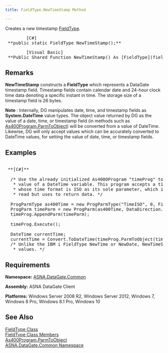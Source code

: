 ```yaml
---
title: FieldType.NewTimeStamp Method

---
```


Creates a new timestamp [ FieldType](field-type-class.html).
<pre class="prettyprint">        <span class="lang">[C#]</span>
 **public static FieldType NewTimeStamp();**  </pre>
<pre class="prettyprint">        <span class="lang">[Visual Basic] </span>
 **Public Shared Function NewTimeStamp() As [FieldType](field-type-class.html)**  </pre>

## Remarks

**NewTimeStamp** constructs a **FieldType** which represents a DataGate timestamp field. Timestamp fields contain calendar date and 24-hour clock time data denoting a specific instant in time. The storage size of a timestamp field is 26 bytes.

**Note** : Internally, DG manipulates date, time, and timestamp fields as **System.DateTime** value types. The object value returned by DG as the value of a date, time, or timestamp field (in methods such as [As400Program.ParmToObject](as400program-class-parm-to_object-method-main.html)) will be converted from a value of DateTime. Likewise, DG will only accept values which can be accurately converted to DateTime values, for setting the value of date, time, or timestamp fields.
## Examples

<pre>        <span class="lang">
 **[C#]** 
        </span>
  /* Use the already initialized As400OProgram "timeProg" to set the
   * value of a DateTime variable. This program accepts a timestamp data type
   * whose time format is ISO as its sole parameter, which it does not
   * read but uses to return data. */

  ProgParmType as400Time = new ProgParmType("TimeISO", 0, FieldType.NewTimestamp());
  ProgParm timeParm = new ProgParm(as400Time, DataDirection.Output);
  timeProg.AppendParm(timeParm);

  timeProg.Execute();

  DateTime currentTime;
  currentTime = Convert.ToDateTime(timeProg.ParmToObject(timeParm, Type.GetType("System.DateTime"), 0));
  /* Unlike the IBM i FieldType NewTime or NewDate, NewTimeStamp contains both date and time
   * values. */</pre>


## Requirements

**Namespace:** [ASNA.DataGate.Common](datagate-common-namespace.html)

<span> **Assembly:** ASNA DataGate Client</span> 

**Platforms:** Windows Server 2008 R2, Windows Server 2012, Windows 7, Windows 8 Pro, Windows 8.1 Pro, Windows 10
## See Also


[FieldType Class](field-type-class.html)
      <br />
[FieldType Class Members](field-type-members.html)
      <br />
[As400Program.ParmToObject](as400program-class-parm-to_object-method-main.html)
      <br />
[ASNA.DataGate.Common Namespace](datagate-common-namespace.html)

